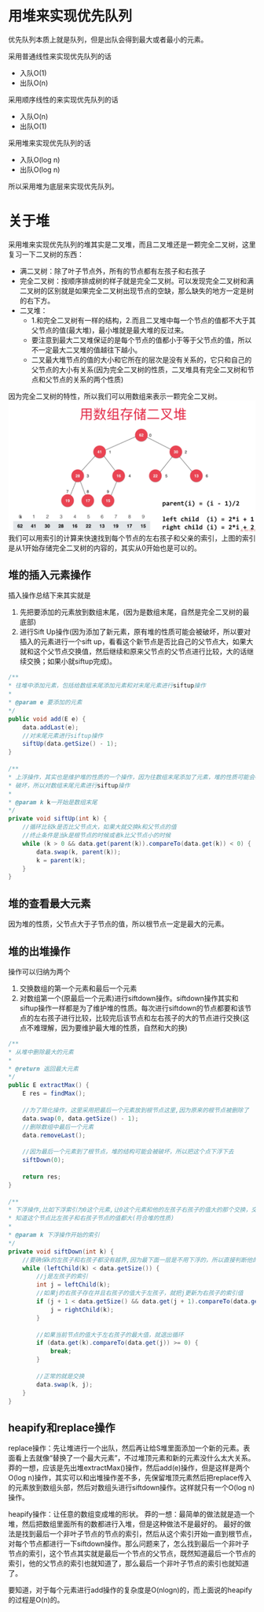 # 用堆来实现优先队列
优先队列本质上就是队列，但是出队会得到最大或者最小的元素。

采用普通线性来实现优先队列的话
- 入队O(1)
- 出队O(n)

采用顺序线性的来实现优先队列的话
- 入队O(n)
- 出队O(1)

采用堆来实现优先队列的话
- 入队O(log n)
- 出队O(log n)

所以采用堆为底层来实现优先队列。

# 关于堆
采用堆来实现优先队列的堆其实是二叉堆，而且二叉堆还是一颗完全二叉树，这里复习一下二叉树的东西：
- 满二叉树：除了叶子节点外，所有的节点都有左孩子和右孩子
- 完全二叉树：按顺序排成树的样子就是完全二叉树。可以发现完全二叉树和满二叉树的区别就是如果完全二叉树出现节点的空缺，那么缺失的地方一定是树的右下方。
- 二叉堆：
  - 1.和完全二叉树有一样的结构，2.而且二叉堆中每一个节点的值都不大于其父节点的值(最大堆)，最小堆就是最大堆的反过来。
  - 要注意到最大二叉堆保证的是每个节点的值都小于等于父节点的值，所以不一定最大二叉堆的值越往下越小。 
  - 二叉最大堆节点的值的大小和它所在的层次是没有关系的，它只和自己的父节点的大小有关系(因为完全二叉树的性质，二叉堆具有完全二叉树和节点和父节点的关系的两个性质)

因为完全二叉树的特性，所以我们可以用数组来表示一颗完全二叉树。
![](数组存储二叉堆.png)
我们可以用索引的计算来快速找到每个节点的左右孩子和父亲的索引，上图的索引是从1开始存储完全二叉树的内容的，其实从0开始也是可以的。

## 堆的插入元素操作
插入操作总结下来其实就是
1. 先把要添加的元素放到数组末尾，(因为是数组末尾，自然是完全二叉树的最底部)
2. 进行Sift Up操作(因为添加了新元素，原有堆的性质可能会被破坏，所以要对插入的元素进行一个sift up，看看这个新节点是否比自己的父节点大，如果大就和这个父节点交换值，然后继续和原来父节点的父节点进行比较，大的话继续交换；如果小就siftup完成)。
```java
/**
* 往堆中添加元素，包括给数组末尾添加元素和对末尾元素进行siftup操作
*
* @param e 要添加的元素
*/
public void add(E e) {
    data.addLast(e);
    //对末尾元素进行siftup操作
    siftUp(data.getSize() - 1);
}

/**
* 上浮操作，其实也是维护堆的性质的一个操作，因为往数组末尾添加了元素，堆的性质可能会被
* 破坏，所以对数组末尾元素进行siftup操作
*
* @param k k一开始是数组末尾
*/
private void siftUp(int k) {
    //循环比较k是否比父节点大，如果大就交换k和父节点的值
    //终止条件是当k是根节点的时候或者k比父节点小的时候
    while (k > 0 && data.get(parent(k)).compareTo(data.get(k)) < 0) {
        data.swap(k, parent(k));
        k = parent(k);
    }
}
```

## 堆的查看最大元素
因为堆的性质，父节点大于子节点的值，所以根节点一定是最大的元素。

## 堆的出堆操作
操作可以归纳为两个
1. 交换数组的第一个元素和最后一个元素
2. 对数组第一个(原最后一个元素)进行siftdown操作。siftdown操作其实和siftup操作一样都是为了维护堆的性质。每次进行siftdown的节点都要和该节点的左右孩子进行比较，比较完后该节点和左右孩子的大的节点进行交换(这点不难理解，因为要维护最大堆的性质，自然和大的换)
   
```java
/**
* 从堆中删除最大的元素
*
* @return 返回最大元素
*/
public E extractMax() {
    E res = findMax();

    //为了简化操作，这里采用把最后一个元素放到根节点这里,因为原来的根节点被删除了
    data.swap(0, data.getSize() - 1);
    //删除数组中最后一个元素
    data.removeLast();

    //因为最后一个元素到了根节点，堆的结构可能会被破坏，所以把这个点下浮下去
    siftDown(0);

    return res;
}

/**
* 下浮操作,比如下浮索引为0这个元素,让0这个元素和他的左孩子右孩子的值大的那个交换，交换后继续交换
* 知道这个节点比左孩子和右孩子节点的值都大(符合堆的性质)
*
* @param k 下浮操作开始的索引
*/
private void siftDown(int k) {
    //要确保k的左孩子和右孩子都没有越界,因为最下面一层是不用下浮的，所以直接判断他的下一层有没有越界就行
    while (leftChild(k) < data.getSize()) {
        //j是左孩子的索引
        int j = leftChild(k);
        //如果j的右孩子存在并且右孩子的值大于左孩子，就把j更新为右孩子的索引值
        if (j + 1 < data.getSize() && data.get(j + 1).compareTo(data.get(j)) > 0) {
            j = rightChild(k);
        }

        //如果当前节点的值大于左右孩子的最大值，就退出循环
        if (data.get(k).compareTo(data.get(j)) >= 0) {
            break;
        }

        //正常的就是交换
        data.swap(k, j);
    }
}
```

## heapify和replace操作
replace操作：先让堆进行一个出队，然后再让给S堆里面添加一个新的元素。表面看上去就像“替换了一个最大元素”，不过堆顶元素和新的元素没什么太大关系。
莽的一想，应该是先出堆extractMax()操作，然后add(e)操作，但是这样是两个O(log n)操作，其实可以和出堆操作差不多，先保留堆顶元素然后把replace传入的元素放到数组头部，然后对数组头进行siftdown操作。这样就只有一个O(log n)操作。

heapify操作：让任意的数组变成堆的形状。
莽的一想：最简单的做法就是造一个堆，然后把数组里面所有的数都进行入堆，但是这种做法不是最好的。
最好的做法是找到最后一个非叶子节点的节点的索引，然后从这个索引开始一直到根节点，对每个节点都进行一下siftdown操作。那么问题来了，怎么找到最后一个非叶子节点的索引，这个节点其实就是最后一个节点的父节点，既然知道最后一个节点的索引，他的父节点的索引也就知道了，那么最后一个非叶子节点的索引也就知道了。

要知道，对于每个元素进行add操作的复杂度是O(nlogn)的，而上面说的heapify的过程是O(n)的。